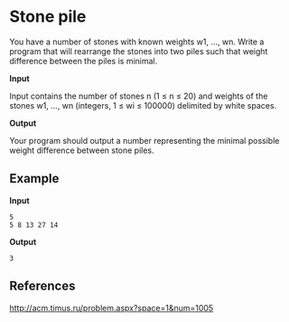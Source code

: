 # Stone pile

You have a number of stones with known weights w1, …, wn. Write a program that
will rearrange the stones into two piles such that weight difference between
the piles is minimal.

**Input**

Input contains the number of stones n (1 ≤ n ≤ 20) and weights of the stones
w1, …, wn (integers, 1 ≤ wi ≤ 100000) delimited by white spaces.

**Output**

Your program should output a number representing the minimal possible weight
difference between stone piles.

## Example

**Input**

    5
    5 8 13 27 14

**Output**

    3

## References

http://acm.timus.ru/problem.aspx?space=1&num=1005

